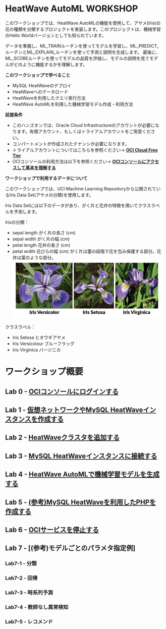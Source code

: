 # HeatWave AutoML WORKSHOP

このワークショップでは、HeatWave AutoMLの機能を使用して、アヤメ(Iris)の花の種類を分類するプロジェクトを実装します。このプロジェクトは、機械学習のHello Worldバージョンとしても知られています。

データを準備し、ML_TRAINルーチンを使ってモデルを学習し、ML_PREDICT_ルーチンとML_EXPLAIN_ルーチンを使って予測と説明を生成します。
最後に、ML_SCOREルーチンを使ってモデルの品質を評価し、モデルの説明を見てモデルがどのように機能するかを理解します。

**このワークショップで学べること**
-	MySQL HeatWaveのデプロイ
-	HeatWaveへのデータロード
-	HeatWaveを利用したクエリ実行方法
-	HeatWave AutoMLを利用した機械学習モデル作成・利用方法


**前提条件**
-  このハンズオンでは、Oracle Cloud Infrastructureのアカウントが必要になります。有償アカウント、もしくはトライアルアカウントをご用意ください。
-  コンパートメントが作成されたテナンシが必要になります。
-  トライアルアカウントについてはこちらを参照ください-> **[OCI Cloud Free Tier](https://www.oracle.com/jp/cloud/free/)**
-  OCIコンソールの利用方法は以下を参照ください-> **[OCIコンソールにアクセスして基本を理解する](https://oracle-japan.github.io/ocitutorials/beginners/getting-started/)**

**ワークショップで利用するデータについて**

このワークショップでは、UCI Machine Learning Repositoryから公開されているIris Data Set(アヤメの分類)を使用します。

Iris Data Setには以下のデータがあり、がく片と花弁の特徴を用いてクラスラベルを予測します。

Irisの分類：
-  sepal length がく片の長さ (cm)
-  sepal width  がく片の幅 (cm)
-  petal length 花弁の長さ (cm)
-  petal width  花びらの幅 (cm)
がく片は蕾の段階で花を包み保護する部分。花弁は葉のような部分。
![Iris画像](./iris-flowers.png)

クラスラベル：
-  Iris Setosa      ヒオウギアヤメ
-  Iris Versicolour ブルーフラッグ
-  Iris Virginica   バージニカ



# ワークショップ概要

## Lab 0 - [OCIコンソールにログインする](./lab0/readme.md)

## Lab 1 - [仮想ネットワークやMySQL HeatWaveインスタンスを作成する](./lab1/readme.md)

## Lab 2 - [HeatWaveクラスタを追加する](./lab2/readme.md)

## Lab 3 - [MySQL HeatWaveインスタンスに接続する](./lab3/readme.md)

## Lab 4 - [HeatWave AutoMLで機械学習モデルを生成する](./lab4/readme.md)

## Lab 5 - [(参考)MySQL HeatWaveを利用したPHPを作成する](./lab5/readme.md)

## Lab 6 - [OCIサービスを停止する](./lab6/readme.md)

## Lab 7 - [(参考)モデルごとのパラメタ指定例]
### Lab7-1 - 分類
### Lab7-2 - 回帰
### Lab7-3 - 時系列予測
### Lab7-4 - 教師なし異常検知
### Lab7-5 - レコメンド

